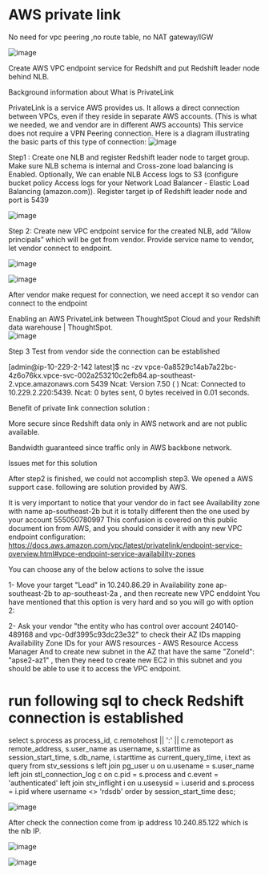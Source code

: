 # AWS private link

No need for vpc peering ,no route table, no  NAT gateway/IGW

![image](https://user-images.githubusercontent.com/36766101/160306661-6f1848ab-fa8a-4cf6-a8ce-17f2500d3f2b.png)


Create AWS  VPC endpoint service for Redshift and put Redshift leader node behind NLB. 

Background information  about  What is PrivateLink

PrivateLink is a service AWS provides us. It allows a direct connection between VPCs, even if they reside in separate AWS accounts. (This is what we needed, we and vendor are in different AWS accounts)
This service does not require a VPN Peering connection. Here is a diagram illustrating the basic parts of this type of connection:
![image](https://user-images.githubusercontent.com/36766101/160306841-2383d78c-d274-4434-8337-7ea0bac5ae72.png)





Step1 : Create one NLB and register Redshift leader node to target group. Make sure NLB schema is internal and Cross-zone load balancing is Enabled. Optionally, We can enable NLB Access logs to S3 (configure bucket policy Access logs for your Network Load Balancer - Elastic Load Balancing (amazon.com)).  Register target ip of Redshift leader node and port is 5439

![image](https://user-images.githubusercontent.com/36766101/160306863-8603ac5a-9378-4d57-bd25-2753626b93c5.png)


 


Step 2: Create new VPC endpoint service for the created NLB, add “Allow principals” which will be get  from vendor.  Provide service name to vendor, let vendor connect to endpoint. 

![image](https://user-images.githubusercontent.com/36766101/160306871-998f52aa-56ff-454b-973b-e6967d04ebb4.png)

 
![image](https://user-images.githubusercontent.com/36766101/160306898-cf20198c-5b26-4548-8be5-3b4ab1d567c1.png)


After vendor make request for connection, we need accept it so vendor can connect to the endpoint 

Enabling an AWS PrivateLink between ThoughtSpot Cloud and your Redshift data warehouse | ThoughtSpot.  
![image](https://user-images.githubusercontent.com/36766101/160306934-68da8130-c095-42e8-b064-90394cef8813.png)

Step 3  Test from vendor side the connection can be established 



[admin@ip-10-229-2-142 latest]$ nc -zv vpce-0a8529c14ab7a22bc-4z6o76kx.vpce-svc-002a253210c2efb84.ap-southeast-2.vpce.amazonaws.com 5439
Ncat: Version 7.50 (  )
Ncat: Connected to 10.229.2.220:5439.
Ncat: 0 bytes sent, 0 bytes received in 0.01 seconds.
 

Benefit of private link connection solution :

More secure since Redshift data only in AWS network and are not public available.

Bandwidth guaranteed since traffic only in AWS backbone network.  

Issues met for this solution  

After step2 is finished, we could not accomplish step3. We opened a AWS support case. following are solution provided by AWS. 

It is very important to notice that your vendor do in fact see Availability zone with name ap-southeast-2b but it is totally different then the one used by your account 555050780997 This confusion is covered on this public document ion from AWS, and you should consider it with any new VPC endpoint configuration: https://docs.aws.amazon.com/vpc/latest/privatelink/endpoint-service-overview.html#vpce-endpoint-service-availability-zones 

You can choose any of the below actions to solve the issue 

1- Move your target "Lead" in 10.240.86.29 in Availability zone ap-southeast-2b to ap-southeast-2a , and then recreate new VPC enddoint You have mentioned that this option is very hard and so you will go with option 2: 

2- Ask your vendor "the entity who has control over account 240140-489168 and vpc-0df3995c93dc23e32" to check their AZ IDs mapping Availability Zone IDs for your AWS resources - AWS Resource Access Manager And to create new subnet in the AZ that have the same "ZoneId": "apse2-az1" , then they need to create new EC2 in this subnet and you should be able to use it to access the VPC endpoint.

 
 
# run following sql to check Redshift connection is established 
 
select s.process as process_id,
       c.remotehost || ':' || c.remoteport as remote_address,
       s.user_name as username,
       s.starttime as session_start_time,
       s.db_name,
       i.starttime as current_query_time,
       i.text as query 
from stv_sessions s
left join pg_user u on u.usename = s.user_name
left join stl_connection_log c
          on c.pid = s.process
          and c.event = 'authenticated'
left join stv_inflight i 
          on u.usesysid = i.userid
          and s.process = i.pid
where username <> 'rdsdb'
order by session_start_time desc;


![image](https://user-images.githubusercontent.com/36766101/161190856-e99b1b0f-9d58-44c1-aab3-524844663dde.png)


After check the connection come from ip address 10.240.85.122 which is the nlb IP.

![image](https://user-images.githubusercontent.com/36766101/161190908-4a6b7b0d-c1bd-46b9-b6d2-6b417f92b62b.png)


![image](https://user-images.githubusercontent.com/36766101/161191050-2a4effc7-3806-4cd3-9011-c9bdd513baff.png)

